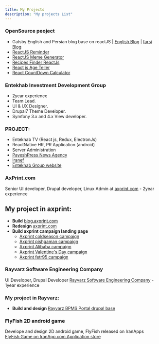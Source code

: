 ```yaml
---
title: My Projects
description: "My projects List"
---
```

### OpenSource peoject
- Gatsby English and Persian blog base on reactJS | [English Blog](http://pooyagolchian.ir) | [farsi Blog](http://pooyagolchian.ir/farsi)
- [ReactJS Reminder](http://pooyagolchian.ir/reminder/)
- [ReactJS Meme Generator](http://pooyagolchian.ir/memegen/)
- [Recipes Finder ReactJs](http://pooyagolchian.ir/recipefinder/)
- [React js Age Teller](http://pooyagolchian.ir/age-teller/)
- [React CountDown Calculator](http://pooyagolchian.ir/react-countdown-calc/)




### Entekhab Investment Development Group
- 2year experience
- Team Lead.
- UI & UX Designer.
- Drupal7 Theme Developer.
- Symfony 3.x and 4.x View developer.

### PROJECT: 
- Entekhab TV (React js, Redux, ElectronJs)
- ReactNative HR, PR Application (android)
- Server Administration
- [PayeshPress News Agency](http://payeshpress.com)
- [Iranef](https://www.iranef.org/mag)
- [Entekhab Group website](http://www.entekhabgroup.com)


### AxPrint.com
Senior UI developer, Drupal developer, Linux Admin at [axprint.com](http://axprint.com) - 2year experience

## My project in axprint:
* **Build** [blog.axprint.com](http://blog.axprint.com)
* **Redesign** [axprint.com](http://axprint.com)
* **Build axprint campaign landing page**
    - [Axprint coldseason campaign](http://axprint.com/landing/coldseason)
    - [Axprint pishgaman campaign](http://axprint.com/landing/pishgaman)
    - [Axprint Alibaba campaign](http://axprint.com/landing/alibaba)  
    - [Axprint Valentine's Day campaign](http://axprint.com/landing/loveday94)  
    - [Axprint fetr95 campaign](http://www.axprint.com/landing/fetr95/)

### Rayvarz Software Engineering Company
UI Developer, Drupal Developer [Rayvarz Software Engineering Company](http://rayvarz.com) - 1year experience


### My project in Rayvarz:
* **Build and design** [Rayvarz BPMS Portal drupal base](http://bpms.rayvarz.com)


### FlyFish 2D android game
Develope and design  2D android game, FlyFish released on IranApps [FlyFish Game on IranApp.com Application store](http://iranapps.ir/app/com.pooya.FlyFish)
